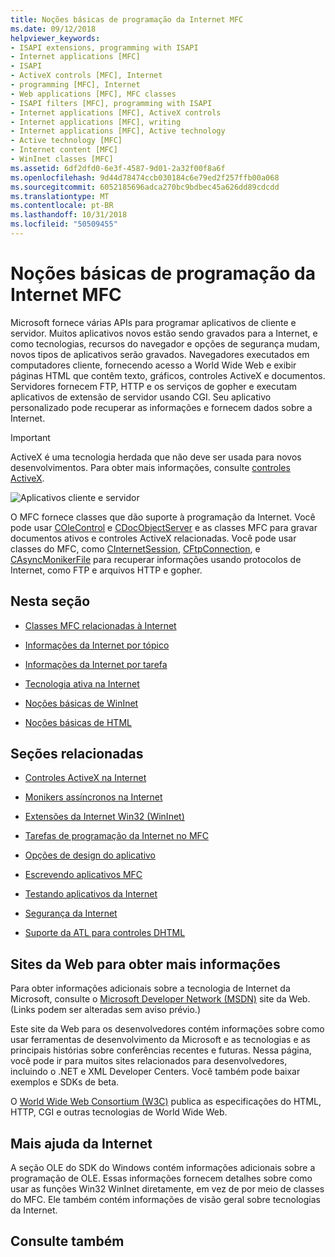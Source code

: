 ```yaml
---
title: Noções básicas de programação da Internet MFC
ms.date: 09/12/2018
helpviewer_keywords:
- ISAPI extensions, programming with ISAPI
- Internet applications [MFC]
- ISAPI
- ActiveX controls [MFC], Internet
- programming [MFC], Internet
- Web applications [MFC], MFC classes
- ISAPI filters [MFC], programming with ISAPI
- Internet applications [MFC], ActiveX controls
- Internet applications [MFC], writing
- Internet applications [MFC], Active technology
- Active technology [MFC]
- Internet content [MFC]
- WinInet classes [MFC]
ms.assetid: 6df2dfd0-6e3f-4587-9d01-2a32f00f8a6f
ms.openlocfilehash: 9d44d78474ccb030184c6e79ed2f257ffb00a068
ms.sourcegitcommit: 6052185696adca270bc9bdbec45a626dd89cdcdd
ms.translationtype: MT
ms.contentlocale: pt-BR
ms.lasthandoff: 10/31/2018
ms.locfileid: "50509455"
---
```

# <a name="mfc-internet-programming-basics"></a>Noções básicas de programação da Internet MFC

Microsoft fornece várias APIs para programar aplicativos de cliente e servidor. Muitos aplicativos novos estão sendo gravados para a Internet, e como tecnologias, recursos do navegador e opções de segurança mudam, novos tipos de aplicativos serão gravados. Navegadores executados em computadores cliente, fornecendo acesso a World Wide Web e exibir páginas HTML que contêm texto, gráficos, controles ActiveX e documentos. Servidores fornecem FTP, HTTP e os serviços de gopher e executam aplicativos de extensão de servidor usando CGI. Seu aplicativo personalizado pode recuperar as informações e fornecem dados sobre a Internet.

>[!IMPORTANT]
> ActiveX é uma tecnologia herdada que não deve ser usada para novos desenvolvimentos. Para obter mais informações, consulte [controles ActiveX](activex-controls.md).

![Aplicativos cliente e servidor](../mfc/media/vc38bq1.gif "vc38bq1")

O MFC fornece classes que dão suporte à programação da Internet. Você pode usar [COleControl](../mfc/reference/colecontrol-class.md) e [CDocObjectServer](../mfc/reference/cdocobjectserver-class.md) e as classes MFC para gravar documentos ativos e controles ActiveX relacionadas. Você pode usar classes do MFC, como [CInternetSession](../mfc/reference/cinternetsession-class.md), [CFtpConnection](../mfc/reference/cftpconnection-class.md), e [CAsyncMonikerFile](../mfc/reference/casyncmonikerfile-class.md) para recuperar informações usando protocolos de Internet, como FTP e arquivos HTTP e gopher.

## <a name="in-this-section"></a>Nesta seção

- [Classes MFC relacionadas à Internet](../mfc/internet-related-mfc-classes.md)

- [Informações da Internet por tópico](../mfc/internet-information-by-topic.md)

- [Informações da Internet por tarefa](../mfc/internet-information-by-task.md)

- [Tecnologia ativa na Internet](../mfc/active-technology-on-the-internet.md)

- [Noções básicas de WinInet](../mfc/wininet-basics.md)

- [Noções básicas de HTML](../mfc/html-basics.md)

## <a name="related-sections"></a>Seções relacionadas

- [Controles ActiveX na Internet](../mfc/activex-controls-on-the-internet.md)

- [Monikers assíncronos na Internet](../mfc/asynchronous-monikers-on-the-internet.md)

- [Extensões da Internet Win32 (WinInet)](../mfc/win32-internet-extensions-wininet.md)

- [Tarefas de programação da Internet no MFC](../mfc/mfc-internet-programming-tasks.md)

- [Opções de design do aplicativo](../mfc/application-design-choices.md)

- [Escrevendo aplicativos MFC](../mfc/writing-mfc-applications.md)

- [Testando aplicativos da Internet](../mfc/testing-internet-applications.md)

- [Segurança da Internet](../mfc/internet-security-cpp.md)

- [Suporte da ATL para controles DHTML](../atl/atl-support-for-dhtml-controls.md)

##  <a name="_core_web_sites_for_more_information"></a> Sites da Web para obter mais informações

Para obter informações adicionais sobre a tecnologia de Internet da Microsoft, consulte o [Microsoft Developer Network (MSDN)](http://go.microsoft.com/fwlink/p/?linkid=56322) site da Web. (Links podem ser alteradas sem aviso prévio.)

Este site da Web para os desenvolvedores contém informações sobre como usar ferramentas de desenvolvimento da Microsoft e as tecnologias e as principais histórias sobre conferências recentes e futuras. Nessa página, você pode ir para muitos sites relacionados para desenvolvedores, incluindo o .NET e XML Developer Centers. Você também pode baixar exemplos e SDKs de beta.

O [World Wide Web Consortium (W3C)](http://go.microsoft.com/fwlink/p/?linkid=37125) publica as especificações do HTML, HTTP, CGI e outras tecnologias de World Wide Web.

##  <a name="_core_more_internet_help"></a> Mais ajuda da Internet

A seção OLE do SDK do Windows contém informações adicionais sobre a programação de OLE. Essas informações fornecem detalhes sobre como usar as funções Win32 WinInet diretamente, em vez de por meio de classes do MFC. Ele também contém informações de visão geral sobre tecnologias da Internet.

## <a name="see-also"></a>Consulte também

